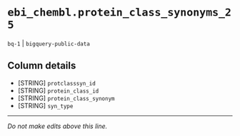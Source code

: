 # `ebi_chembl.protein_class_synonyms_25`
`bq-1` | `bigquery-public-data`

## Column details
* [STRING]    `protclasssyn_id`
* [STRING]    `protein_class_id`
* [STRING]    `protein_class_synonym`
* [STRING]    `syn_type`

-------------------------------------------------------------------------------
*Do not make edits above this line.*
